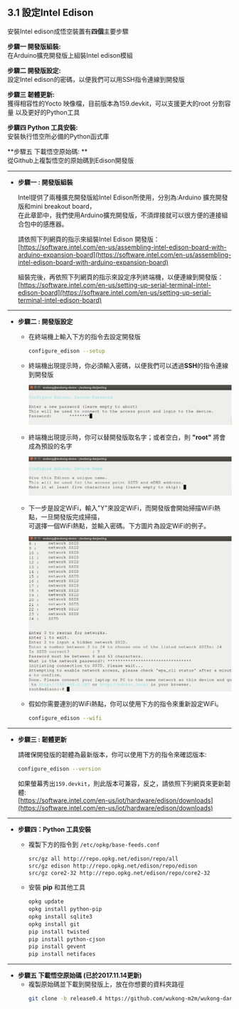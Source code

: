 ## 3.1 設定Intel Edison

安裝Intel edison成悟空裝置有**四個**主要步驟

**步驟一 開發版組裝:**  
在Arduino擴充開發版上組裝Intel edison模組

**步驟二 開發版設定:**  
設定Intel edison的密碼，以便我們可以用SSH指令連線到開發版

**步驟三 韌體更新:**  
獲得相容性的Yocto 映像檔，目前版本為159.devkit，可以支援更大的root 分割容量 以及更好的Python工具

**步驟四 Python 工具安裝:**  
安裝執行悟空所必備的Python函式庫

**步驟五 下載悟空原始碼: **  
從Github上複製悟空的原始碼到Edison開發版

---

* **步驟一 : 開發版組裝**

  Intel提供了兩種擴充開發版給Intel Edison所使用，分別為:Arduino 擴充開發版和mini breakout board，  
  在此章節中，我們使用Arduino擴充開發版，不須焊接就可以很方便的連接組合包中的感應器。

  請依照下列網頁的指示來組裝Intel Edison 開發版：  
  [https://software.intel.com/en-us/assembling-intel-edison-board-with-arduino-expansion-board](https://software.intel.com/en-us/assembling-intel-edison-board-with-arduino-expansion-board)

  組裝完後，再依照下列網頁的指示來設定序列終端機，以便連線到開發版：  
  [https://software.intel.com/en-us/setting-up-serial-terminal-intel-edison-board](https://software.intel.com/en-us/setting-up-serial-terminal-intel-edison-board)

---

* **步驟二 : 開發版設定**

  * 在終端機上輸入下方的指令去設定開發版

    ```bash
    configure_edison --setup
    ```

  * 終端機出現提示時，你必須輸入密碼，以便我們可以透過**SSH**的指令連線到開發版

    ![](https://raw.githubusercontent.com/wukong-ntu/wukong-gitbook-figures/master/figures/03-Board/fig3-1-0.png)

  * 終端機出現提示時，你可以替開發版取名字；或者空白，則 **"root"** 將會成為預設的名字

    ![](https://raw.githubusercontent.com/wukong-ntu/wukong-gitbook-figures/master/figures/03-Board/fig3-1-1.png)

  * 下一步是設定WiFi，輸入"Y"來設定WiFi，而開發版會開始掃描WiFi熱點，一旦開發版完成掃描，  
    可選擇一個WiFi熱點，並輸入密碼。下方圖片為設定WiFi的例子。

    ![](https://raw.githubusercontent.com/wukong-ntu/wukong-gitbook-figures/master/figures/03-Board/fig3-1-2.png)

  * 假如你需要連別的WiFi熱點，你可以使用下方的指令來重新設定WiFi。

    ```bash
    configure_edison --wifi
    ```

---

* **步驟三 : 韌體更新**

  請確保開發版的韌體為最新版本，你可以使用下方的指令來確認版本:

  ```bash
  configure_edison --version
  ```

  如果螢幕秀出`159.devkit`，則此版本可兼容，反之，請依照下列網頁來更新韌體:  
  [https://software.intel.com/en-us/iot/hardware/edison/downloads](https://software.intel.com/en-us/iot/hardware/edison/downloads)

---

* **步驟四：Python 工具安裝**

  * 複製下方的指令到 `/etc/opkg/base-feeds.conf`

    ```
    src/gz all http://repo.opkg.net/edison/repo/all
    src/gz edison http://repo.opkg.net/edison/repo/edison
    src/gz core2-32 http://repo.opkg.net/edison/repo/core2-32
    ```

  * 安裝 **pip** 和其他工具

    ```bash
    opkg update  
    opkg install python-pip
    opkg install sqlite3 
    opkg install git 
    pip install twisted 
    pip install python-cjson  
    pip install gevent  
    pip install netifaces
    ```

---

* **步驟五 下載悟空原始碼 \(已於2017.11.14更新\)**
  * 複製原始碼並下載到開發版上，放在你想要的資料夾路徑
    ```bash
    git clone -b release0.4 https://github.com/wukong-m2m/wukong-darjeeling.git
    ```



